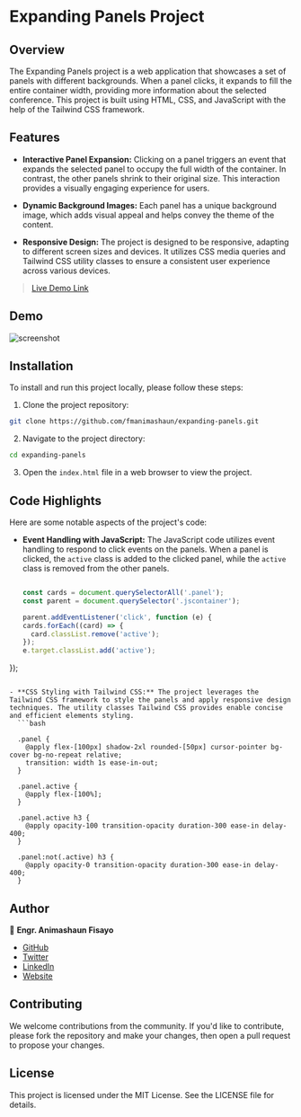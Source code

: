 # Expanding Panels Project

## Overview

The Expanding Panels project is a web application that showcases a set of panels with different backgrounds. When a panel clicks, it expands to fill the entire container width, providing more information about the selected conference. This project is built using HTML, CSS, and JavaScript with the help of the Tailwind CSS framework.

## Features

- **Interactive Panel Expansion:** Clicking on a panel triggers an event that expands the selected panel to occupy the full width of the container. In contrast, the other panels shrink to their original size. This interaction provides a visually engaging experience for users.

- **Dynamic Background Images:** Each panel has a unique background image, which adds visual appeal and helps convey the theme of the content.

- **Responsive Design:** The project is designed to be responsive, adapting to different screen sizes and devices. It utilizes CSS media queries and Tailwind CSS utility classes to ensure a consistent user experience across various devices.

> [Live Demo Link](https://fmanimashaun.github.io/expanding-panels/)

## Demo

![screenshot](./src/assets/img/demo.gif)
## Installation

To install and run this project locally, please follow these steps:

1. Clone the project repository:
```bash
git clone https://github.com/fmanimashaun/expanding-panels.git
```
2. Navigate to the project directory:
```bash
cd expanding-panels
```
3. Open the `index.html` file in a web browser to view the project.

## Code Highlights

Here are some notable aspects of the project's code:
- **Event Handling with JavaScript:** The JavaScript code utilizes event handling to respond to click events on the panels. When a panel is clicked, the `active` class is added to the clicked panel, while the `active` class is removed from the other panels.
  
  ```javascript
  
  const cards = document.querySelectorAll('.panel');
  const parent = document.querySelector('.jscontainer');

  parent.addEventListener('click', function (e) {
  cards.forEach((card) => {
    card.classList.remove('active');
  });
  e.target.classList.add('active');
});

```

- **CSS Styling with Tailwind CSS:** The project leverages the Tailwind CSS framework to style the panels and apply responsive design techniques. The utility classes Tailwind CSS provides enable concise and efficient elements styling.
  ```bash

  .panel {
    @apply flex-[100px] shadow-2xl rounded-[50px] cursor-pointer bg-cover bg-no-repeat relative;
    transition: width 1s ease-in-out;
  }

  .panel.active {
    @apply flex-[100%];
  }

  .panel.active h3 {
    @apply opacity-100 transition-opacity duration-300 ease-in delay-400;
  }

  .panel:not(.active) h3 {
    @apply opacity-0 transition-opacity duration-300 ease-in delay-400;
  }

```

## Author

👤 **Engr. Animashaun Fisayo**

- [GitHub](https://github.com/fmanimashaun)
- [Twitter](https://twitter.com/fmanimashaun)
- [LinkedIn](https://www.linkedin.com/in/fmanimashaun/)
- [Website](https://fmanimashaun.com)
## Contributing
We welcome contributions from the community. If you'd like to contribute, please fork the repository and make your changes, then open a pull request to propose your changes.

## License
This project is licensed under the MIT License. See the LICENSE file for details.
